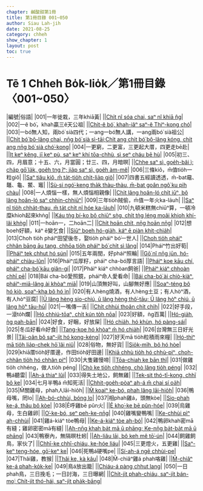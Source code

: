 ```yaml
---
chapter: 鹹酸甜第1冊
title: 第1冊目錄 001~050
author: Siau Lah-jih
date: 2021-08-25
category: chheh
show_chapter: 1
layout: post
toc: true
---
```


# Tē 1 Chheh Bo̍k-lio̍k／第1冊目錄 〈001~050〉



|編號|俗語|
|001|一年徙栽，三年khiā黃|
||[Chi̍t nî sóa chai, saⁿ nî khiā n̂g](09-01.html)|
|002|一ê bó͘，khah贏三ê天公祖|
||[Chi̍t-ê bó͘, khah-iâⁿ saⁿ-ê Thiⁿ-kong chó͘](09-02.html)|
|003|一bó͘無人知，兩bó͘ sià四代；一ang一bó͘無人講，一ang兩bó͘ sià祖公|
||[Chi̍t bó͘ bô-lâng chai, nn̄g bó͘ sià sì-tāi;Chi̍t ang chi̍t bó͘ bô-lâng kóng, chi̍t ang nn̄g bó͘ sià chó͘-kong](09-03.html)|
|004|一更窮，二更富，三更起大厝，四更走bē赴|
||[It keⁿ kêng, jī keⁿ pù, saⁿ keⁿ khí tōa-chhù, sì seⁿ cháu bē hù](09-04.html)|
|005|初三、四，月眉意；十五、六，月當圓；廿三、四，月暗暝|
||[Chhe saⁿ sì, goe̍h-bâi ì; cha̍p gō͘ la̍k, goe̍h tng îⁿ; jia̍p saⁿ sì, goe̍h àm-mê](09-05.html)|
|006|三條kiô，m̄值tio̍h一粒giô|
||[Saⁿ tiâu kiô, m̄ ta̍t-tio̍h chi̍t-lia̍p giô](09-06.html)|
|007|四書五經讀透透，m̄-bat黿、鼇、龜、鱉、竈|
||[Sù-si ngó͘-keng tha̍k thàu-thàu, m̄-bat goân ngô͘ ku pih chàu](09-07.html)|
|008|一人煩惱一樣，無人煩惱相親像|
||[Chi̍t lâng hoân-ló chi̍t iūⁿ, bô lâng hoân-ló saⁿ chhin-chhiūⁿ](09-08.html)|
|009|三年tio̍h賊偷，m̄值一年火ka-la̍uh|
||[Saⁿ nî tio̍h chha̍t-thau, m̄ ta̍t chi̍t nî hóe ka-la̍uh](09-09.html)|
|010|九頓米糕無chiūⁿ算，一頓冷糜khioh起來khǹg|
||[Káu tǹg bí-ko bô chiūⁿ sǹg, chi̍t tǹg léng moâi khioh khí-lâi khǹg](09-10.html)|
|011|一hoān一，二hoān二|
||[Chi̍t hoān chi̍t, nn̄g hoān nn̄g](09-11.html)|
|012|想boeh好額，káⁿ ē變乞食|
||[Siūⁿ boeh hó-gia̍h, káⁿ ē piàn khit-chia̍h](09-12.html)|
|013|Choh tio̍h pháiⁿ田望後冬，娶tio̍h pháiⁿ bó͘一世人|
||[Choh tio̍h pháiⁿ chhân bāng āu tang, chhōa tio̍h pháiⁿ bó͘ chi̍t sì lâng](09-13.html)|
|014|Pháiⁿ竹出好筍|
||[Pháiⁿ tek chhut hó sún](09-14.html)|
|015|五年兩閏，好pháiⁿ照輪|
||[Gō͘ nî nn̄g jūn, hó-pháiⁿ chiàu-lûn](09-15.html)|
|016|Pháiⁿ瓜厚籽，pháiⁿ cha-bó͘厚言語|
||[Pháiⁿ koe kāu chí, pháiⁿ cha-bó͘ kāu giân-gí](09-16.html)|
|017|Pháiⁿ kiáⁿ chhòan飼爸|
||[Pháiⁿ kiáⁿ chhoàn chhī pē](09-17.html)|
|018|Bái cha-bó͘愛照鏡，pháiⁿ命人愛看命|
||[Bái cha-bó͘ ài chiò-kiàⁿ, pháiⁿ-miā-lâng ài khòaⁿ miā](09-18.html)|
|019|山頂無好叫，山腳無好應|
||[Soaⁿ-téng bô hó kiò, soaⁿ-kha bô hó ìn](09-19.html)|
|020|有人hèng燒酒，有人hèng土豆；有人hòⁿ酒，有人hòⁿ豆腐|
||[Ū lâng hèng sio-chiú, ū lâng hèng thô͘-tāu; Ū lâng hò͘ⁿ chiú, ū lâng hò͘ⁿ tāu-hū](09-20.html)|
|021|一嘴傳一舌|
||[Chi̍t chhùi thoân chi̍t chi̍h](09-21.html)|
|022|好手段，一滾to̍h爛|
||[Hó chhiú-tōaⁿ, chi̍t kún to̍h nōa](09-22.html)|
|023|好額，ǹg百萬|
||[Hó-gia̍h, ǹg pah-bān](09-23.html)|
|024|好食，好睏，好放屎|
||[Hó chia̍h, hó khùn, hó pàng-sái](09-24.html)|
|025|冬瓜好看m̄好食|
||[Tang-koe hó khòaⁿ m̄ hó chia̍h](09-25.html)|
|026|台灣無三日好光景|
||[Tâi-oân bô saⁿ-ji̍t hó kong-kéng](09-26.html)|
|027|好天mā tio̍h粒積雨來糧|
||[Hó-thiⁿ mā tio̍h lia̍p-chek hō͘ lâi niû](09-27.html)|
|028|俗物，無好貨|
||[Sio̍k-mi̍h, bô hó hòe](09-28.html)|
|029|khiā厝tio̍h好厝邊，作田tio̍h好田邊|
||[Khiā chhù tio̍h hó chhù-piⁿ, choh-chhân tio̍h hó chhân piⁿ](09-29.html)|
|030|大隻雞慢啼|
||[Tōa-chiah ke bān thî](09-30.html)|
|031|做雞tio̍h chhéng，做人tio̍h péng|
||[Chò ke tio̍h chhéng, chò lâng tio̍h péng](10-01.html)|
|032|鴨á聽雷|
||[Ah-á thiaⁿ lûi](10-02.html)|
|033|得失土地公，飼無雞|
||[Tek-sit thó-tī-kong, chhī bô ke](10-03.html)|
|034|七月半鴨á m̄知死活|
||[Chhit-goe̍h-pòaⁿ ah-á m̄ chai sí oa̍h](10-04.html)|
|035|M̄關雞母，phah人lāi-hio̍h|
||[M̄ koaiⁿ ke-bó, phah lâng lāi-hio̍h](10-05.html)|
|036|鴨母嘴，罔lo|
||[Ah-bó-chhùi, bóng lo](10-06.html)|
|037|相phah雞á，頭無kòe|
||[Sio-phah ke-á, thâu bô kòe](10-7.html)|
|038|Ē呼雞bē pûn火|
||[Ē kho͘-ke bē pûn-hóe](10-08.html)|
|039|烏雞母，生白雞卵|
||[O͘-ke-bó, seⁿ peh-ke-nn̄g](10-09.html)|
|040|雞嘴變鴨嘴|
||[Ke-chhùi pìⁿ ah-chhùi](10-10.html)|
|041|雞á-kiáⁿ tòe鴨母|
||[Ke-á-kiáⁿ tòe ah-bó](10-11.html)|
|042|鴨卵khah密mā有縫；雞卵密密mā有縫|
||[Ah-nn̄g khah ba̍t mā ū phāng; Ke-nn̄g ba̍t-ba̍t mā ū phāng](10-12.html)|
|043|鴨寮內，無隔暝杜蚓|
||[Ah-liâu lāi, bô keh mê tō͘-ún](10-13.html)|
|044|飼雞飼鳥，家伙了|
||[Chhī-ke chhī-chiáu, ke-hóe liáu](10-14.html)|
|045|三更燈火，五更雞|
||[Saⁿ-keⁿ teng-hóe, gō͘-keⁿ ke](10-15.html)|
|046|死鴨á硬嘴pe|
||[Sí-ah-á ngē chhùi-pe](10-16.html)|
|047|Thâi雞，教猴|
||[Thâi ke, kà kâu](10-17.html)|
|048|M̄-chiâⁿ雞á phah咯雞|
||[M̄-chiâⁿ ke-á phah-ko̍k-ke](10-18.html)|
|049|鳥á放出籠|
||[Chiáu-á pàng chhut lang](10-19.html)|
|050|一日phah鳥，三日挽毛；一日討海，三日曝網|
||[Chi̍t-ji̍t phah-chiáu, saⁿ-ji̍t bán-mo͘; Chi̍t-ji̍t thó-hái, saⁿ-ji̍t pha̍k-bāng](10-20.html)|




